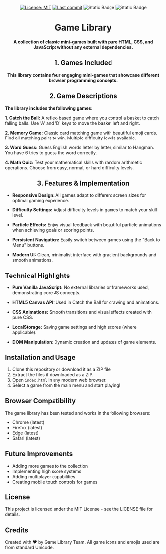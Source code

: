 <div align="center">

[![License: MIT](https://img.shields.io/badge/license-MIT-blue?style=for-the-badge)](https://github.com/XaromPL/Game-Liblary/blob/main/LICENSE)
[![Last commit](https://img.shields.io/github/last-commit/XaromPL/Game-Liblary?style=for-the-badge)](https://github.com/XaromPL/Game-Liblary/commits)
![Static Badge](https://img.shields.io/badge/HTML-CSS-blue?style=for-the-badge)
![Static Badge](https://img.shields.io/badge/JavaScript-yellow?style=for-the-badge&logo=javascript&logoColor=white)

# Game Library
<h4>A collection of classic mini-games built with pure HTML, CSS, and JavaScript without any external dependencies.</h4>

## **1. Games Included**
<h4>This library contains four engaging mini-games that showcase different browser programming concepts.</h4>

## **2. Game Descriptions**
</div>

**The library includes the following games:**

**1. Catch the Ball:** A reflex-based game where you control a basket to catch falling balls. Use 'A' and 'D' keys to move the basket left and right.

**2. Memory Game:** Classic card matching game with beautiful emoji cards. Find all matching pairs to win. Multiple difficulty levels available.

**3. Word Guess:** Guess English words letter by letter, similar to Hangman. You have 6 tries to guess the word correctly.

**4. Math Quiz:** Test your mathematical skills with random arithmetic operations. Choose from easy, normal, or hard difficulty levels.

<div align="center">
  
## **3. Features & Implementation**
</div>

* **Responsive Design:** All games adapt to different screen sizes for optimal gaming experience.

* **Difficulty Settings:** Adjust difficulty levels in games to match your skill level.

* **Particle Effects:** Enjoy visual feedback with beautiful particle animations when achieving goals or scoring points.

* **Persistent Navigation:** Easily switch between games using the "Back to Menu" buttons.

* **Modern UI:** Clean, minimalist interface with gradient backgrounds and smooth animations.

## Technical Highlights

* **Pure Vanilla JavaScript:** No external libraries or frameworks used, demonstrating core JS concepts.

* **HTML5 Canvas API:** Used in Catch the Ball for drawing and animations.

* **CSS Animations:** Smooth transitions and visual effects created with pure CSS.

* **LocalStorage:** Saving game settings and high scores (where applicable).

* **DOM Manipulation:** Dynamic creation and updates of game elements.

## Installation and Usage

1. Clone this repository or download it as a ZIP file.
2. Extract the files if downloaded as a ZIP.
3. Open `index.html` in any modern web browser.
4. Select a game from the main menu and start playing!

## Browser Compatibility

The game library has been tested and works in the following browsers:
- Chrome (latest)
- Firefox (latest)
- Edge (latest)
- Safari (latest)

## Future Improvements

- Adding more games to the collection
- Implementing high score systems
- Adding multiplayer capabilities
- Creating mobile touch controls for games

## License
This project is licensed under the MIT License - see the LICENSE file for details.

## Credits
Created with ❤️ by Game Library Team. All game icons and emojis used are from standard Unicode.
